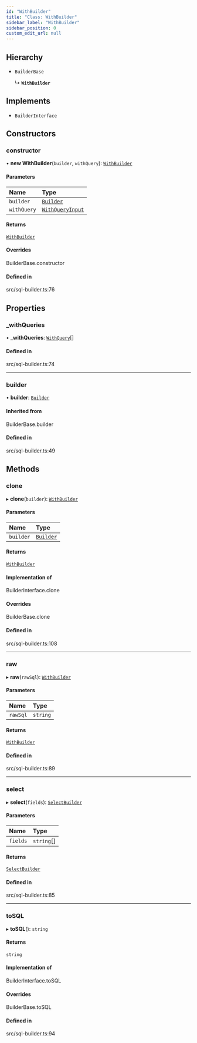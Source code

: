 ```yaml
---
id: "WithBuilder"
title: "Class: WithBuilder"
sidebar_label: "WithBuilder"
sidebar_position: 0
custom_edit_url: null
---
```


## Hierarchy

- `BuilderBase`

  ↳ **`WithBuilder`**

## Implements

- `BuilderInterface`

## Constructors

### constructor

• **new WithBuilder**(`builder`, `withQuery`): [`WithBuilder`](WithBuilder.md)

#### Parameters

| Name | Type |
| :------ | :------ |
| `builder` | [`Builder`](Builder.md) |
| `withQuery` | [`WithQueryInput`](../modules.md#withqueryinput) |

#### Returns

[`WithBuilder`](WithBuilder.md)

#### Overrides

BuilderBase.constructor

#### Defined in

src/sql-builder.ts:76

## Properties

### \_withQueries

• **\_withQueries**: [`WithQuery`](../modules.md#withquery)[]

#### Defined in

src/sql-builder.ts:74

___

### builder

• **builder**: [`Builder`](Builder.md)

#### Inherited from

BuilderBase.builder

#### Defined in

src/sql-builder.ts:49

## Methods

### clone

▸ **clone**(`builder`): [`WithBuilder`](WithBuilder.md)

#### Parameters

| Name | Type |
| :------ | :------ |
| `builder` | [`Builder`](Builder.md) |

#### Returns

[`WithBuilder`](WithBuilder.md)

#### Implementation of

BuilderInterface.clone

#### Overrides

BuilderBase.clone

#### Defined in

src/sql-builder.ts:108

___

### raw

▸ **raw**(`rawSql`): [`WithBuilder`](WithBuilder.md)

#### Parameters

| Name | Type |
| :------ | :------ |
| `rawSql` | `string` |

#### Returns

[`WithBuilder`](WithBuilder.md)

#### Defined in

src/sql-builder.ts:89

___

### select

▸ **select**(`fields`): [`SelectBuilder`](SelectBuilder.md)

#### Parameters

| Name | Type |
| :------ | :------ |
| `fields` | `string`[] |

#### Returns

[`SelectBuilder`](SelectBuilder.md)

#### Defined in

src/sql-builder.ts:85

___

### toSQL

▸ **toSQL**(): `string`

#### Returns

`string`

#### Implementation of

BuilderInterface.toSQL

#### Overrides

BuilderBase.toSQL

#### Defined in

src/sql-builder.ts:94
